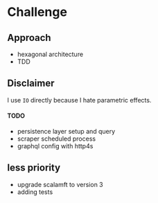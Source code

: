 # Challenge

## Approach

- hexagonal architecture
- TDD

## Disclaimer

I use `IO` directly because I hate parametric effects.

#### TODO

- persistence layer setup and query
- scraper scheduled process
- graphql config with http4s

## less priority
- upgrade scalamft to version 3
- adding tests